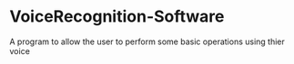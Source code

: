 # VoiceRecognition-Software

A program to allow the user to perform some basic operations using thier voice
